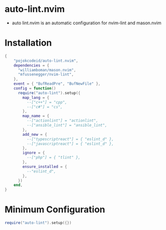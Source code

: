 # auto-lint.nvim

- auto lint.nvim is an automatic configuration for nvim-lint and mason.nvim

# Installation

```lua
{
    "pojokcodeid/auto-lint.nvim",
    dependencies = {
      "williamboman/mason.nvim",
      "mfussenegger/nvim-lint",
    },
    event = { "BufReadPre", "BufNewFile" },
    config = function()
      require("auto-lint").setup({
        map_lang = {
          --["c++"] = "cpp",
          --["c#"] = "cs",
        },
        map_name = {
          --["actionlint"] = "actionlint",
          --["ansible_lint"] = "ansible_lint",
        },
        add_new = {
          --["typescriptreact"] = { "eslint_d" },
          --["javascriptreact"] = { "eslint_d" },
        },
        ignore = {
          --["php"] = { "tlint" },
        },
        ensure_installed = {
          --"eslint_d",
        },
      })
    end,
}

```

# Minimum Configuration

```lua
require("auto-lint").setup({})
```
